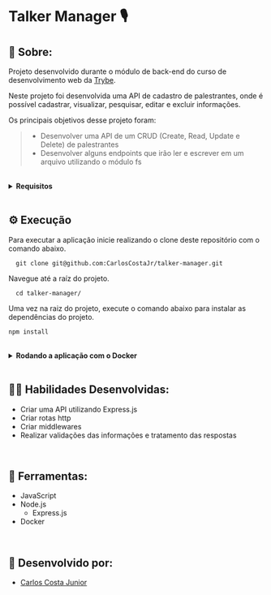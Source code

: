 # Talker Manager 🎙️

## 📄 Sobre:

Projeto desenvolvido durante o módulo de back-end do curso de desenvolvimento web da [Trybe](https://www.betrybe.com/).

Neste projeto foi desenvolvida uma API de cadastro de palestrantes, onde é possível cadastrar, visualizar, pesquisar, editar e excluir informações.

Os principais objetivos desse projeto foram:
> * Desenvolver uma API de um CRUD (Create, Read, Update e Delete) de palestrantes
> * Desenvolver alguns endpoints que irão ler e escrever em um arquivo utilizando o módulo fs

</br>

<details>
<summary><strong>Requisitos</strong></summary>
</br>
<strong>Requisitos obrigatórios:</strong> </br>

1. Crie o endpoint GET /talker
> * A requisição deve retornar o status 200 e um array com todas as pessoas palestrantes cadastradas
> * Caso não exista nenhuma pessoa palestrante cadastrada a requisição deve retornar o status 200 e um array vazio

2. Crie o endpoint GET /talker/:id
> * A requisição deve retornar o status 200 e uma pessoa palestrante com base no id da rota
> * Caso não seja encontrada uma pessoa palestrante com base no id da rota, a requisição deve retornar o status 404 com a messagem "Pessoa palestrante não encontrada"

3. Crie o endpoint POST /login
> * O endpoint deverá receber no corpo da requisição os campos email e password e retornar status 200 com um token aleatório de 16 caracteres

4. Adicione as validações para o endpoint /login
> * Os campos recebidos pela requisição devem ser validados e, caso os valores sejam inválidos, o endpoint deve retornar o código de status 400 com a respectiva mensagem de erro ao invés do token

5. Crie o endpoint POST /talker
> * Os campos recebidos pela requisição devem ser validados, e caso sejam inválidos, devem retornar o status correpondente ao erro e uma mensagem descrevendo o erro
> * O endpoint deve ser capaz de adicionar uma nova pessoa palestrante ao arquivo
> * A requisição deve ter o token de autenticação nos headers, no campo authorization
> * Caso esteja tudo certo, deve retorne o status 201 e a pessoa cadastrada

6. Crie o endpoint PUT /talker/:id
> * Os campos recebidos pela requisição devem ser validados, e caso sejam inválidos, devem retornar o status correpondente ao erro e uma mensagem descrevendo o erro
> * O endpoint deve ser capaz de editar uma pessoa palestrante com base no id da rota, sem alterar o id registrado
> * A requisição deve ter o token de autenticação nos headers, no campo authorization
> * Caso esteja tudo certo, deve retorne o status 200 e a pessoa editada

7. Crie o endpoint DELETE /talker/:id
> * A requisição deve ter o token de autenticação nos headers, no campo authorization
> * O endpoint deve deletar uma pessoa palestrante com base no id da rota. Devendo retornar o status 204, sem conteúdo na resposta

8. Crie o endpoint GET /talker/search?q=searchTerm
> * A requisição deve ter o token de autenticação nos headers, no campo authorization.
> * O endpoint deve retornar status 200 e um array de palestrantes que contenham em seu nome o termo pesquisado no queryParam da URL, caso não encontre nínguem deverá ser um array vazio
> * Caso não seja inserido um termo de busca deverá retornar status 200 e um array contendo todos os palestrantes
</details>
</br>

## ⚙️ Execução

Para executar a aplicação inicie realizando o clone deste repositório com o comando abaixo.

      git clone git@github.com:CarlosCostaJr/talker-manager.git

Navegue até a raíz do projeto.

      cd talker-manager/
      
Uma vez na raiz do projeto, execute o comando abaixo para instalar as dependências do projeto.
    
    npm install
<br/>

<details>
   <summary><strong>Rodando a aplicação com o Docker</strong></summary>
  </br>

   Na pasta app do projeto, suba o container <strong>talker_manager</strong> utilizando o docker-compose.yml. Utilize o comando abaixo.

        docker-compose up -d

   Entre no terminal do container

        docker exec -it talker_manager bash

   Caso não tenha instalado anteriormente, uma vez no terminal do container, execute o comando abaixo para instalar as dependências do projeto.

        npm install

   Inicie o servidor

        npm run dev
        
</details>
</br>

## 🤹🏽 Habilidades Desenvolvidas:
* Criar uma API utilizando Express.js
* Criar rotas http
* Criar middlewares
* Realizar validações das informações e tratamento das respostas
</br>

## 🧰 Ferramentas:
* JavaScript
* Node.js
  * Express.js
* Docker
</br>

## 📝 Desenvolvido por:
* [Carlos Costa Junior](https://github.com/CarlosCostaJr)
